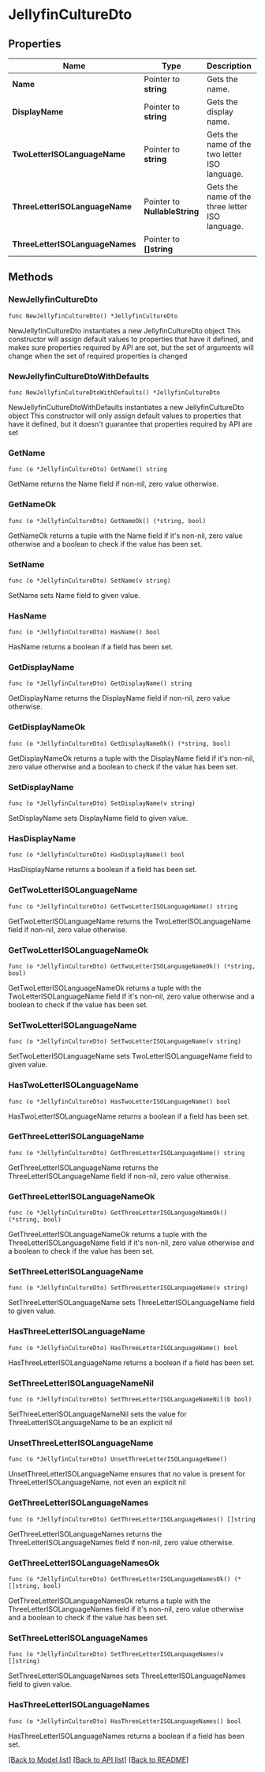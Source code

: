 # JellyfinCultureDto

## Properties

Name | Type | Description | Notes
------------ | ------------- | ------------- | -------------
**Name** | Pointer to **string** | Gets the name. | [optional] 
**DisplayName** | Pointer to **string** | Gets the display name. | [optional] 
**TwoLetterISOLanguageName** | Pointer to **string** | Gets the name of the two letter ISO language. | [optional] 
**ThreeLetterISOLanguageName** | Pointer to **NullableString** | Gets the name of the three letter ISO language. | [optional] [readonly] 
**ThreeLetterISOLanguageNames** | Pointer to **[]string** |  | [optional] 

## Methods

### NewJellyfinCultureDto

`func NewJellyfinCultureDto() *JellyfinCultureDto`

NewJellyfinCultureDto instantiates a new JellyfinCultureDto object
This constructor will assign default values to properties that have it defined,
and makes sure properties required by API are set, but the set of arguments
will change when the set of required properties is changed

### NewJellyfinCultureDtoWithDefaults

`func NewJellyfinCultureDtoWithDefaults() *JellyfinCultureDto`

NewJellyfinCultureDtoWithDefaults instantiates a new JellyfinCultureDto object
This constructor will only assign default values to properties that have it defined,
but it doesn't guarantee that properties required by API are set

### GetName

`func (o *JellyfinCultureDto) GetName() string`

GetName returns the Name field if non-nil, zero value otherwise.

### GetNameOk

`func (o *JellyfinCultureDto) GetNameOk() (*string, bool)`

GetNameOk returns a tuple with the Name field if it's non-nil, zero value otherwise
and a boolean to check if the value has been set.

### SetName

`func (o *JellyfinCultureDto) SetName(v string)`

SetName sets Name field to given value.

### HasName

`func (o *JellyfinCultureDto) HasName() bool`

HasName returns a boolean if a field has been set.

### GetDisplayName

`func (o *JellyfinCultureDto) GetDisplayName() string`

GetDisplayName returns the DisplayName field if non-nil, zero value otherwise.

### GetDisplayNameOk

`func (o *JellyfinCultureDto) GetDisplayNameOk() (*string, bool)`

GetDisplayNameOk returns a tuple with the DisplayName field if it's non-nil, zero value otherwise
and a boolean to check if the value has been set.

### SetDisplayName

`func (o *JellyfinCultureDto) SetDisplayName(v string)`

SetDisplayName sets DisplayName field to given value.

### HasDisplayName

`func (o *JellyfinCultureDto) HasDisplayName() bool`

HasDisplayName returns a boolean if a field has been set.

### GetTwoLetterISOLanguageName

`func (o *JellyfinCultureDto) GetTwoLetterISOLanguageName() string`

GetTwoLetterISOLanguageName returns the TwoLetterISOLanguageName field if non-nil, zero value otherwise.

### GetTwoLetterISOLanguageNameOk

`func (o *JellyfinCultureDto) GetTwoLetterISOLanguageNameOk() (*string, bool)`

GetTwoLetterISOLanguageNameOk returns a tuple with the TwoLetterISOLanguageName field if it's non-nil, zero value otherwise
and a boolean to check if the value has been set.

### SetTwoLetterISOLanguageName

`func (o *JellyfinCultureDto) SetTwoLetterISOLanguageName(v string)`

SetTwoLetterISOLanguageName sets TwoLetterISOLanguageName field to given value.

### HasTwoLetterISOLanguageName

`func (o *JellyfinCultureDto) HasTwoLetterISOLanguageName() bool`

HasTwoLetterISOLanguageName returns a boolean if a field has been set.

### GetThreeLetterISOLanguageName

`func (o *JellyfinCultureDto) GetThreeLetterISOLanguageName() string`

GetThreeLetterISOLanguageName returns the ThreeLetterISOLanguageName field if non-nil, zero value otherwise.

### GetThreeLetterISOLanguageNameOk

`func (o *JellyfinCultureDto) GetThreeLetterISOLanguageNameOk() (*string, bool)`

GetThreeLetterISOLanguageNameOk returns a tuple with the ThreeLetterISOLanguageName field if it's non-nil, zero value otherwise
and a boolean to check if the value has been set.

### SetThreeLetterISOLanguageName

`func (o *JellyfinCultureDto) SetThreeLetterISOLanguageName(v string)`

SetThreeLetterISOLanguageName sets ThreeLetterISOLanguageName field to given value.

### HasThreeLetterISOLanguageName

`func (o *JellyfinCultureDto) HasThreeLetterISOLanguageName() bool`

HasThreeLetterISOLanguageName returns a boolean if a field has been set.

### SetThreeLetterISOLanguageNameNil

`func (o *JellyfinCultureDto) SetThreeLetterISOLanguageNameNil(b bool)`

 SetThreeLetterISOLanguageNameNil sets the value for ThreeLetterISOLanguageName to be an explicit nil

### UnsetThreeLetterISOLanguageName
`func (o *JellyfinCultureDto) UnsetThreeLetterISOLanguageName()`

UnsetThreeLetterISOLanguageName ensures that no value is present for ThreeLetterISOLanguageName, not even an explicit nil
### GetThreeLetterISOLanguageNames

`func (o *JellyfinCultureDto) GetThreeLetterISOLanguageNames() []string`

GetThreeLetterISOLanguageNames returns the ThreeLetterISOLanguageNames field if non-nil, zero value otherwise.

### GetThreeLetterISOLanguageNamesOk

`func (o *JellyfinCultureDto) GetThreeLetterISOLanguageNamesOk() (*[]string, bool)`

GetThreeLetterISOLanguageNamesOk returns a tuple with the ThreeLetterISOLanguageNames field if it's non-nil, zero value otherwise
and a boolean to check if the value has been set.

### SetThreeLetterISOLanguageNames

`func (o *JellyfinCultureDto) SetThreeLetterISOLanguageNames(v []string)`

SetThreeLetterISOLanguageNames sets ThreeLetterISOLanguageNames field to given value.

### HasThreeLetterISOLanguageNames

`func (o *JellyfinCultureDto) HasThreeLetterISOLanguageNames() bool`

HasThreeLetterISOLanguageNames returns a boolean if a field has been set.


[[Back to Model list]](../README.md#documentation-for-models) [[Back to API list]](../README.md#documentation-for-api-endpoints) [[Back to README]](../README.md)


